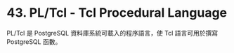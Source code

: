# 43. PL/Tcl - Tcl Procedural Language

PL/Tcl 是 PostgreSQL 資料庫系統可載入的程序語言，使 Tcl 語言可用於撰寫 PostgreSQL 函數。

